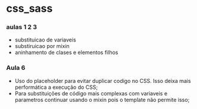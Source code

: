 # css_sass

### aulas 1 2 3

+ substituicao de variaveis
+ substiruicao por mixin
+ aninhamento de clases e elementos filhos

### Aula 6
+ Uso do placeholder para evitar duplicar codigo no CSS. Isso deixa mais performática a execução do CSS;
+ Para substituições de código mais complexas com variaveis e parametros continuar usando o mixin pois o template não permite isso;

